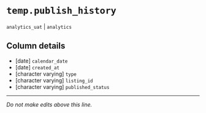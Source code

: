 # `temp.publish_history`
`analytics_uat` | `analytics`

## Column details
* [date]      `calendar_date`
* [date]      `created_at`
* [character varying] `type`
* [character varying] `listing_id`
* [character varying] `published_status`

-------------------------------------------------------------------------------
*Do not make edits above this line.*
